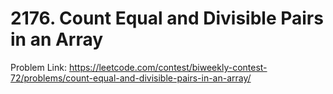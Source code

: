 # 2176. Count Equal and Divisible Pairs in an Array

Problem Link: https://leetcode.com/contest/biweekly-contest-72/problems/count-equal-and-divisible-pairs-in-an-array/
